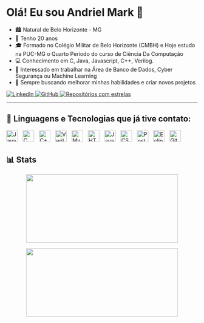 #  Olá! Eu sou Andriel Mark 👋


- 🏙️ Natural de Belo Horizonte - MG
- 🎂 Tenho 20 anos
- 🎓 Formado no Colégio Militar de Belo Horizonte (CMBH) e Hoje estudo na PUC-MG o Quarto Período do curso de Ciência Da Computação
- 💻 Conhecimento em C, Java, Javascript, C++, Verilog.
- 👯 Interessado em trabalhar na Área de Banco de Dados, Cyber Segurança ou Machine Learning
- 🚀 Sempre buscando melhorar minhas habilidades e criar novos projetos


<p align="left">
    <a href="https://www.linkedin.com/in/andriel-mark-da-silva-pinto-a715a1304/">
        <img 
            alt="LinkedIn" 
            title="Conecte-se comigo no LinkedIn" 
            src="https://img.shields.io/badge/LinkedIn-0A66C2?style=for-the-badge&logo=linkedin&logoColor=white"
        />
    </a>
    <a href="https://github.com/andrielmark">
        <img 
            alt="GitHub" 
            title="Meu perfil no GitHub" 
            src="https://img.shields.io/badge/GitHub-181717?style=for-the-badge&logo=github&logoColor=white"
        />
    </a>
    <a href="https://github.com/andrielmark?tab=repositories">
        <img 
            alt="Repositórios com estrelas" 
            title="Veja meus repositórios no GitHub" 
            src="https://img.shields.io/badge/Repositórios%20⭐-FFD700?style=for-the-badge&logo=github&logoColor=black"
        />
    </a>
</p>


---

## 🤖 Linguagens e Tecnologias que já tive contato:

<a href="https://www.java.com/" target="_blank">
    <img 
        align="left" 
        alt="Java" 
        title="Java"
        width="30px" 
        style="padding-right: 10px;" 
        src="https://cdn.jsdelivr.net/gh/devicons/devicon/icons/java/java-original.svg" 
    />
</a>
<a href="https://en.cppreference.com/w/c" target="_blank">
    <img 
        align="left" 
        alt="C" 
        title="C"
        width="30px" 
        style="padding-right: 10px;" 
        src="https://cdn.jsdelivr.net/gh/devicons/devicon/icons/c/c-original.svg" 
    />
</a>
<a href="https://isocpp.org/" target="_blank">
    <img 
        align="left" 
        alt="C++" 
        title="C++"
        width="30px" 
        style="padding-right: 10px;" 
        src="https://cdn.jsdelivr.net/gh/devicons/devicon/icons/cplusplus/cplusplus-original.svg" 
    />
</a>
<a href="https://en.wikipedia.org/wiki/Verilog" target="_blank">
    <img 
        align="left" 
        alt="Verilog" 
        title="Verilog"
        width="30px" 
        style="padding-right: 10px;" 
        src="/mnt/data/verilog-svgrepo-com.svg" 
    />
</a>
<a href="https://www.mysql.com/" target="_blank">
    <img 
        align="left" 
        alt="MySQL" 
        title="MySQL"
        width="30px" 
        style="padding-right: 10px;" 
        src="https://cdn.jsdelivr.net/gh/devicons/devicon/icons/mysql/mysql-original.svg" 
    />
</a>
<a href="https://developer.mozilla.org/docs/Web/HTML" target="_blank">
    <img 
        align="left" 
        alt="HTML" 
        title="HTML"
        width="30px" 
        style="padding-right: 10px;" 
        src="https://cdn.jsdelivr.net/gh/devicons/devicon/icons/html5/html5-original.svg" 
    />
</a>
<a href="https://developer.mozilla.org/docs/Web/JavaScript" target="_blank">
    <img 
        align="left" 
        alt="JavaScript" 
        title="JavaScript"
        width="30px" 
        style="padding-right: 10px;" 
        src="https://cdn.jsdelivr.net/gh/devicons/devicon/icons/javascript/javascript-original.svg" 
    />
</a>
<a href="https://developer.mozilla.org/docs/Web/CSS" target="_blank">
    <img 
        align="left" 
        alt="CSS" 
        title="CSS"
        width="30px" 
        style="padding-right: 10px;" 
        src="https://cdn.jsdelivr.net/gh/devicons/devicon/icons/css3/css3-original.svg" 
    />
</a>
<a href="https://www.postgresql.org/" target="_blank">
    <img 
        align="left" 
        alt="PostgreSQL" 
        title="PostgreSQL"
        width="30px" 
        style="padding-right: 10px;" 
        src="https://cdn.jsdelivr.net/gh/devicons/devicon/icons/postgresql/postgresql-original.svg" 
    />
</a>
<a href="https://www.eclipse.org/" target="_blank">
    <img 
        align="left" 
        alt="Eclipse" 
        title="Eclipse"
        width="30px" 
        style="padding-right: 10px;" 
        src="https://cdn.jsdelivr.net/gh/devicons/devicon/icons/eclipse/eclipse-original.svg" 
    />
</a>
<a href="https://git-scm.com/" target="_blank">
    <img 
        align="left" 
        alt="Git" 
        title="Git"
        width="30px" 
        style="padding-right: 10px;" 
        src="https://cdn.jsdelivr.net/gh/devicons/devicon/icons/git/git-original.svg" 
    />
</a>

<br/>
<br/>

## 📊 Stats

<div align="center" style="display: flex; flex-direction: column; gap: 15px; max-width: 400px; margin: auto;">
    <img height="180em" src="https://github-readme-stats.vercel.app/api?username=andrielmark&show_icons=true&theme=shadow_green" style="width: 100%; max-width: 400px;"/>
    <a href="https://github.com/andrielmark" style="width: 100%; max-width: 400px;">
        <img height="180em" src="https://github-readme-stats.vercel.app/api/top-langs/?username=andrielmark&layout=compact&langs_count=7&theme=shadow_green" style="width: 100%; max-width: 400px; font-size: 20px"/>
    </a>
</div>
